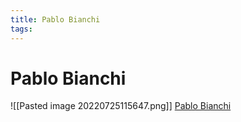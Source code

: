 ```yaml
---
title: Pablo Bianchi
tags:
---
```


# Pablo Bianchi
![[Pasted image 20220725115647.png]]
[Pablo Bianchi](https://askubuntu.com/users/349837/pablo-bianchi)
